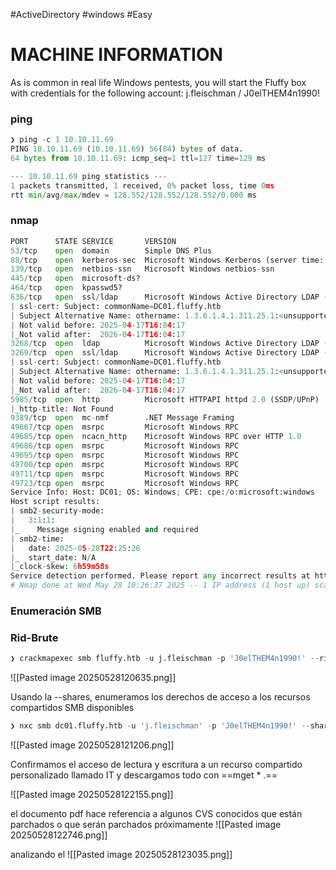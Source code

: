 #ActiveDirectory #windows #Easy 
# MACHINE INFORMATION

As is common in real life Windows pentests, you will start the Fluffy box with credentials for the following account: j.fleischman / J0elTHEM4n1990!
### ping

```python
❯ ping -c 1 10.10.11.69
PING 10.10.11.69 (10.10.11.69) 56(84) bytes of data.
64 bytes from 10.10.11.69: icmp_seq=1 ttl=127 time=129 ms

--- 10.10.11.69 ping statistics ---
1 packets transmitted, 1 received, 0% packet loss, time 0ms
rtt min/avg/max/mdev = 128.552/128.552/128.552/0.000 ms
```

### nmap

```python
PORT      STATE SERVICE       VERSION
53/tcp    open  domain        Simple DNS Plus
88/tcp    open  kerberos-sec  Microsoft Windows Kerberos (server time: 2025-05-28 22:24:39Z)
139/tcp   open  netbios-ssn   Microsoft Windows netbios-ssn
445/tcp   open  microsoft-ds?
464/tcp   open  kpasswd5?
636/tcp   open  ssl/ldap      Microsoft Windows Active Directory LDAP (Domain: fluffy.htb0., Site: Default-First-Site-Name)
| ssl-cert: Subject: commonName=DC01.fluffy.htb
| Subject Alternative Name: othername: 1.3.6.1.4.1.311.25.1:<unsupported>, DNS:DC01.fluffy.htb
| Not valid before: 2025-04-17T16:04:17
|_Not valid after:  2026-04-17T16:04:17
3268/tcp  open  ldap          Microsoft Windows Active Directory LDAP (Domain: fluffy.htb0., Site: Default-First-Site-Name)
3269/tcp  open  ssl/ldap      Microsoft Windows Active Directory LDAP (Domain: fluffy.htb0., Site: Default-First-Site-Name)
| ssl-cert: Subject: commonName=DC01.fluffy.htb
| Subject Alternative Name: othername: 1.3.6.1.4.1.311.25.1:<unsupported>, DNS:DC01.fluffy.htb
| Not valid before: 2025-04-17T16:04:17
|_Not valid after:  2026-04-17T16:04:17
5985/tcp  open  http          Microsoft HTTPAPI httpd 2.0 (SSDP/UPnP)
|_http-title: Not Found
9389/tcp  open  mc-nmf        .NET Message Framing
49667/tcp open  msrpc         Microsoft Windows RPC
49685/tcp open  ncacn_http    Microsoft Windows RPC over HTTP 1.0
49686/tcp open  msrpc         Microsoft Windows RPC
49695/tcp open  msrpc         Microsoft Windows RPC
49700/tcp open  msrpc         Microsoft Windows RPC
49711/tcp open  msrpc         Microsoft Windows RPC
49723/tcp open  msrpc         Microsoft Windows RPC
Service Info: Host: DC01; OS: Windows; CPE: cpe:/o:microsoft:windows
Host script results:
| smb2-security-mode: 
|   3:1:1: 
|_    Message signing enabled and required
| smb2-time: 
|   date: 2025-05-28T22:25:26
|_  start_date: N/A
|_clock-skew: 6h59m58s
Service detection performed. Please report any incorrect results at https://nmap.org/submit/ .
# Nmap done at Wed May 28 10:26:37 2025 -- 1 IP address (1 host up) scanned in 193.77 seconds
```

### Enumeración SMB 

### Rid-Brute

```python
❯ crackmapexec smb fluffy.htb -u j.fleischman -p 'J0elTHEM4n1990!' --rid-brute
```

![[Pasted image 20250528120635.png]]

Usando la --shares, enumeramos los derechos de acceso a los recursos compartidos SMB disponibles

```python
❯ nxc smb dc01.fluffy.htb -u 'j.fleischman' -p 'J0elTHEM4n1990!' --shares
```

![[Pasted image 20250528121206.png]]

Confirmamos el acceso de lectura y escritura a un recurso compartido personalizado llamado IT y descargamos todo con ==mget * .== 

![[Pasted image 20250528122155.png]]

el documento pdf hace referencia a algunos CVS conocidos que están parchados o que serán parchados próximamente
![[Pasted image 20250528122746.png]]

analizando el 
![[Pasted image 20250528123035.png]]
